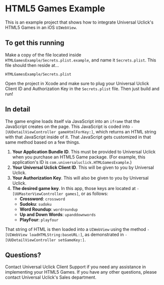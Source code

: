 # HTML5 Games Example

This is an example project that shows how to integrate Universal Uclick's HTML5 Games in an iOS `UIWebView`.

## To get this running

Make a copy of the file located inside `HTMLGamesExample/Secrets.plist.example`, and name it `Secrets.plist`. This file should then reside at...

    HTMLGamesExample/Secrets.plist

Open the project in Xcode and make sure to plug your Universal Uclick Client ID and Authorization Key in the `Secrets.plist` file. Then just build and run!

## In detail

The game engine loads itself via JavaScript into an `iframe` that the JavaScript creates on the page. This JavaScript is coded into `-[UUDetailViewController gameHtmlForKey:]`, which returns an HTML string with that JavaScript inside of it. That JavaScript gets customized in that same method based on a few things.

1. **Your Application Bundle ID**. This must be provided to Universal Uclick when you purchase an HTML5 Game package. (For example, this application's ID is `com.universaluclick.HTMLGamesExample`.)
2. **Your Universal Uclick Client ID**. This will be given to you by Universal Uclick.
3. **Your Authorization Key**. This will also be given to you by Universal Uclick.
4. **The desired game key**. In this app, those keys are located at `-[UUMasterViewController games]`, or as follows:
    - **Crossword**: `crossword`
    - **Sudoku**: `sudoku`
    - **Word Roundup**: `wordroundup`
    - **Up and Down Words**: `upanddownwords`
    - **PlayFour**: `playfour`

That string of HTML is then loaded into a `UIWebView` using the method `-[UIWebView loadHTMLString:baseURL:]`, as demonstrated in `-[UUDetailViewController setGameKey:]`.

## Questions?

Contact Universal Uclick Client Support if you need any assistance in implementing your HTML5 Games. If you have any other questions, please contact Universal Uclick's Sales department.
